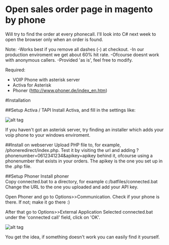 # Open sales order page in magento by phone
Will try to find the order at every phonecall. 
I'll look into C# next week to open the browser only when an order is found.

Note:
-Works best if you remove all dashes (-) at checkout.
-In our production enviroment we get about 60% hit rate.
-Ofcourse doesnt work with anonymous callers.
-Provided 'as is', feel free to modify.



Required:
- VOIP Phone with asterisk server
- Activa for Asterisk 
- Phoner (http://www.phoner.de/index_en.htm)

#Installation

##Setup Activa / TAPI
Install Activa, and fill in the settings like:

![alt tag](https://i.gyazo.com/164a57c8f2123a9a69edd1204724f24f.png)

If you haven't got an asterisk server, try finding an installer which adds your voip phone to your windows enviroment.

##Install on webserver
Upload PHP file to, for example, /phoneredirect/index.php.
Test it by visiting the url and adding ?phonenumber=0612341234&apikey=apikey behind it, ofcourse using a phonenumber that exists in your orders. The apikey is the one you set up in the .php file.

##Setup Phoner
Install phoner  
Copy connected.bat to a directory, for example c:/batfiles/connected.bat
Change the URL to the one you uploaded and add your API key.

Open Phoner and go to Options>>Communication.
Check if your phone is there. If not; make it go there :)

After that go to Options>>External Application
Selected connected.bat under the 'connected call' field, click on 'OK'.


![alt tag](https://i.gyazo.com/600784d9e45789d2d849ef41a6e815ca.png)

You get the idea, if something doesn't work you can easily find it yourself.




